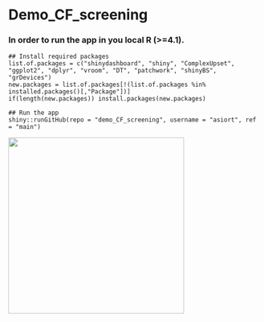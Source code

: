 # Demo_CF_screening

### In order to run the app in you local R (>=4.1). 

```
## Install required packages
list.of.packages = c("shinydashboard", "shiny", "ComplexUpset", "ggplot2", "dplyr", "vroom", "DT", "patchwork", "shinyBS", "grDevices")
new.packages = list.of.packages[!(list.of.packages %in% installed.packages()[,"Package"])]
if(length(new.packages)) install.packages(new.packages)

## Run the app
shiny::runGitHub(repo = "demo_CF_screening", username = "asiort", ref = "main")
```


<img src="https://i.pinimg.com/originals/ee/4a/45/ee4a45e1886c42549fcdcc67f4372651.gif" width="350" height="350">
